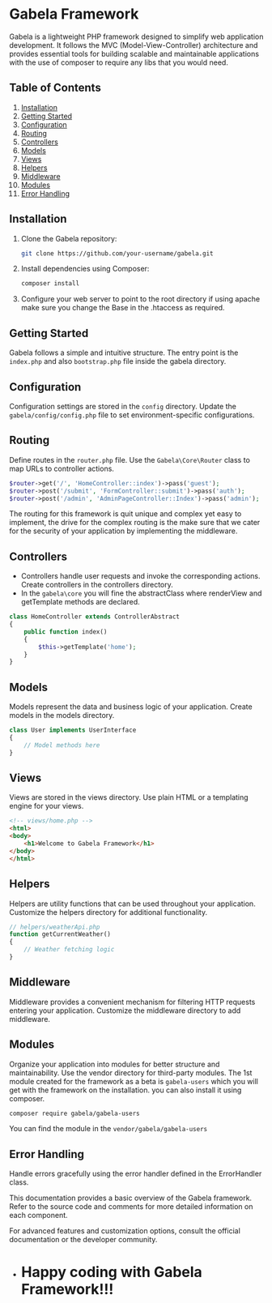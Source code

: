 # Gabela Framework

Gabela is a lightweight PHP framework designed to simplify web application development. It follows the MVC (Model-View-Controller) architecture and provides essential tools for building scalable and maintainable applications with the use of composer to require any libs that you would need.

## Table of Contents

1. [Installation](#installation)
2. [Getting Started](#getting-started)
3. [Configuration](#configuration)
4. [Routing](#routing)
5. [Controllers](#controllers)
6. [Models](#models)
7. [Views](#views)
8. [Helpers](#helpers)
9. [Middleware](#middleware)
10. [Modules](#modules)
11. [Error Handling](#error-handling)

## Installation

1. Clone the Gabela repository:

    ```bash
    git clone https://github.com/your-username/gabela.git
    ```

2. Install dependencies using Composer:

    ```bash
    composer install
    ```

3. Configure your web server to point to the root directory if using apache make sure you change the Base in the .htaccess as required.

## Getting Started

Gabela follows a simple and intuitive structure. The entry point is the `index.php` and also `bootstrap.php` file inside the gabela  directory.

## Configuration

Configuration settings are stored in the `config` directory. Update the `gabela/config/config.php` file to set environment-specific configurations.

## Routing

Define routes in the `router.php` file. Use the `Gabela\Core\Router` class to map URLs to controller actions.

```php
$router->get('/', 'HomeController::index')->pass('guest');
$router->post('/submit', 'FormController::submit')->pass('auth');
$router->post('/admin', 'AdminPageController::Index')->pass('admin');
```
The routing for this framework is quit unique and complex yet easy to implement, the drive for the complex routing is the make sure that we cater for the security of your application by implementing the middleware.

## Controllers
-	Controllers handle user requests and invoke the corresponding actions. Create controllers in the controllers directory.
-	In the `gabela\core` you will fine the abstractClass where renderView and getTemplate methods are declared.

```php
class HomeController extends ControllerAbstract
{
    public function index()
    {
        $this->getTemplate('home');
    }
}
```

## Models
Models represent the data and business logic of your application. Create models in the models directory.

```php
class User implements UserInterface
{
    // Model methods here
}
```

## Views
Views are stored in the views directory. Use plain HTML or a templating engine for your views.

```html
<!-- views/home.php -->
<html>
<body>
    <h1>Welcome to Gabela Framework</h1>
</body>
</html>

```

## Helpers
Helpers are utility functions that can be used throughout your application. Customize the helpers directory for additional functionality.

```php
// helpers/weatherApi.php
function getCurrentWeather()
{
    // Weather fetching logic
}

```

## Middleware
Middleware provides a convenient mechanism for filtering HTTP requests entering your application. Customize the middleware directory to add middleware.

## Modules
Organize your application into modules for better structure and maintainability. Use the vendor directory for third-party modules.
The 1st module created for the framework as a beta is `gabela-users` which you will get with the framework on the installation. you can also install it using composer.
```sh
composer require gabela/gabela-users
```
You can find the module in the `vendor/gabela/gabela-users`

## Error Handling
Handle errors gracefully using the error handler defined in the ErrorHandler class.

This documentation provides a basic overview of the Gabela framework. Refer to the source code and comments for more detailed information on each component.

For advanced features and customization options, consult the official documentation or the developer community.

* # Happy coding with Gabela Framework!!!
